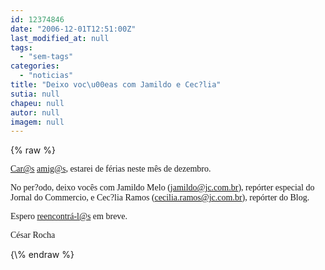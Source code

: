 ```yaml
---
id: 12374846
date: "2006-12-01T12:51:00Z"
last_modified_at: null
tags:
  - "sem-tags"
categories:
  - "noticias"
title: "Deixo voc\u00eas com Jamildo e Cec?lia"
sutia: null
chapeu: null
autor: null
imagem: null
---
```

{\% raw %}
<p><P><A href=\"mailto:Car@s\"><FONT face=Verdana>Car@s</FONT></A><FONT face=Verdana> </FONT><A href=\"mailto:amig@s\"><FONT face=Verdana>amig@s</FONT></A><FONT face=Verdana>, estarei de férias neste mês de dezembro. </FONT></P></p>
<p><P><FONT face=Verdana>No per?odo, deixo vocês com Jamildo Melo (</FONT><A href=\"mailto:jamildo@jc.com.br\"><FONT face=Verdana>jamildo@jc.com.br</FONT></A><FONT face=Verdana>), repórter especial do Jornal do Commercio, e Cec?lia Ramos (</FONT><A href=\"mailto:cecilia.ramos@jc.com.br\"><FONT face=Verdana>cecilia.ramos@jc.com.br</FONT></A><FONT face=Verdana>), repórter do Blog.</FONT></P></p>
<p><P><FONT face=Verdana>Espero </FONT><A href=\"mailto:reencontrá-l@s\"><FONT face=Verdana>reencontrá-l@s</FONT></A><FONT face=Verdana> em breve.</FONT></P></p>
<p><P><FONT face=Verdana>César Rocha</FONT></P> </p>
{\% endraw %}